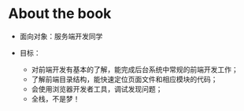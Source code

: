 # About the book


* 面向对象：服务端开发同学

* 目标：
	- 对前端开发有基本的了解，能完成后台系统中常规的前端开发工作；
	- 了解前端目录结构，能快速定位页面文件和相应模块的代码；
	- 会使用浏览器开发者工具，调试发现问题；
	- 全栈，不是梦！

